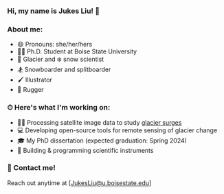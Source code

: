 ### Hi, my name is Jukes Liu! 👋

### About me:
- 😄 Pronouns: she/her/hers
- 👩‍💻 Ph.D. Student at Boise State University
- 🧊 Glacier and ❄️ snow scientist
- 🏂 Snowboarder and splitboarder
- 🖌️ Illustrator
- 🏉 Rugger

### ⏱ Here's what I'm working on:
- 🕵️‍♀️ Processing satellite image data to study [glacier surges](https://www.antarcticglaciers.org/glacier-processes/glacier-flow-2/surging-glaciers/)
- 💻 Developing open-source tools for remote sensing of glacier change
- 🎓 My PhD dissertation (expected graduation: Spring 2024)
- 🔌 Building & programming scientific instruments

### 📲 Contact me!
Reach out anytime at [JukesLiu@u.boisestate.edu]

<!--
**julialiu18/julialiu18** is a ✨ _special_ ✨ repository because its `README.md` (this file) appears on your GitHub profile.

Here are some ideas to get you started:

- 🔭 I’m currently working on ...
- 🌱 I’m currently learning ...
- 👯 I’m looking to collaborate on ...
- 🤔 I’m looking for help with ...
- 💬 Ask me about ...
- 📫 How to reach me: ...
- 😄 Pronouns: ...
- ⚡ Fun fact: ...
-->
